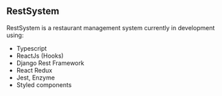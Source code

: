 ## RestSystem

RestSystem is a restaurant management system currently in development using:

- Typescript
- ReactJs (Hooks)
- Django Rest Framework
- React Redux
- Jest, Enzyme
- Styled components
